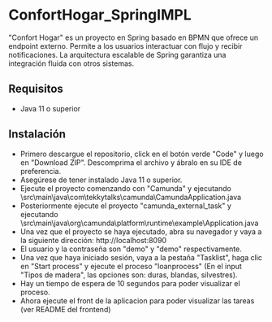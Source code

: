 # ConfortHogar_SpringIMPL
 "Confort Hogar" es un proyecto en Spring basado en BPMN que ofrece un endpoint externo. Permite a los usuarios interactuar con flujo y recibir notificaciones. La arquitectura escalable de Spring garantiza una integración fluida con otros sistemas.

## Requisitos
- Java 11 o superior

## Instalación
- Primero descargue el repositorio, click en el botón verde "Code" y luego en "Download ZIP". Descomprima el archivo y ábralo en su IDE de preferencia.
- Asegúrese de tener instalado Java 11 o superior.
- Ejecute el proyecto comenzando con "Camunda" y ejecutando \src\main\java\com\tekkytalks\camunda\CamundaApplication.java
- Posteriormente ejecute el proyecto "camunda_external_task" y ejecutando \src\main\java\org\camunda\platform\runtime\example\Application.java
- Una vez que el proyecto se haya ejecutado, abra su navegador y vaya a la siguiente dirección: http://localhost:8090
- El usuario y la contraseña son "demo" y "demo" respectivamente.
- Una vez que haya iniciado sesión, vaya a la pestaña "Tasklist", haga clic en "Start process" y ejecute el proceso "loanprocess" (En el input "Tipos de madera", las opciones son: duras, blandas, silvestres).
- Hay un tiempo de espera de 10 segundos para poder visualizar el proceso.
- Ahora ejecute el front de la aplicacion para poder visualizar las tareas (ver README del frontend)
 


